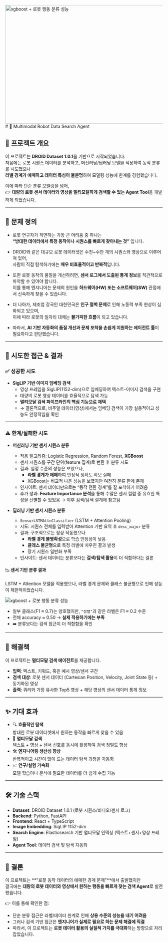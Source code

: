<img width="801" height="379" alt="xgboost + 로봇 행동 분류 성능" src="https://github.com/user-attachments/assets/e12caff4-1924-4833-a637-e8251f87c571" /># 🤖 Multimodal Robot Data Search Agent

## 📌 프로젝트 개요
이 프로젝트는 **DROID Dataset 1.0.1**을 기반으로 시작되었습니다.  
처음에는 로봇 시퀀스 데이터를 분석하고, 머신러닝/딥러닝 모델을 적용하여 동작 분류를 시도했으나  
**라벨 경계가 애매하고 데이터 특성이 불분명**하여 모델링 성능에 한계를 경험했습니다.  

이에 따라 단순 분류 모델링을 넘어,  
👉 **대량의 로봇 센서 데이터와 영상을 멀티모달하게 검색할 수 있는 Agent Tool**을 개발하게 되었습니다.  

---

## 🎯 문제 정의
- 로봇 연구자가 직면하는 가장 큰 어려움 중 하나는  
  **“방대한 데이터에서 특정 동작이나 시퀀스를 빠르게 찾아내는 것”** 입니다.  

- DROID와 같은 대규모 로봇 데이터셋은 수천~수만 개의 시퀀스와 영상으로 이루어져 있어,  
  사람이 직접 탐색하기에는 **매우 비효율적이고 반복적**입니다.  

- 또한 로봇 동작의 품질을 개선하려면, **센서 로그에서 도출된 통계 정보**를 직관적으로 파악할 수 있어야 합니다.  
  이를 통해 엔지니어는 문제의 원인을 **하드웨어(HW) 또는 소프트웨어(SW)** 관점에서 신속하게 찾을 수 있습니다.  

- 더 나아가, 제조업 강국인 대한민국은 **인구 절벽 문제**로 인해 노동력 부족 현상이 심화되고 있으며,  
  이에 따라 로봇의 일자리 대체는 **불가피한 흐름**이 되고 있습니다.  

- 따라서, **AI 기반 자동화의 품질 개선과 문제 포착을 손쉽게 지원하는 에이전트 툴**이 필요하다고 판단했습니다.  

---

## 🧪 시도한 접근 & 결과

### ✅ 성공한 시도
- **SigLIP 기반 이미지 임베딩 검색**
  - 영상 프레임을 SigLIP(1152-dim)으로 임베딩하여 텍스트-이미지 검색을 구현
  - 대량의 로봇 영상 데이터를 효율적으로 탐색 가능
  - **멀티모달 검색 파이프라인의 핵심 기능으로 채택**
  - → 결론적으로, 비주얼 데이터(영상)에서는 임베딩 검색이 가장 실용적이고 성능도 안정적임을 확인

---

### ⚠️ 한계/실패한 시도

- **머신러닝 기반 센서 시퀀스 분류**
  - 적용 알고리즘: Logistic Regression, Random Forest, **XGBoost**
  - 센서 시퀀스를 구간 단위(feature 집계)로 변환 후 분류 시도
  - 결과: 일정 수준의 성능은 보였으나,
    - **라벨 경계가 애매**하여 안정적 정확도 확보 실패
    - XGBoost는 비교적 나은 성능을 보였지만 여전히 분류 한계 존재
  - 인사이트: 센서 데이터만으로는 “동작 전환 경계”를 잘 포착하기 어려움  
  - 추가 성과: **Feature Importance 분석**을 통해 수많은 센서 컬럼 중 유효한 특성을 선별할 수 있었음 → 이후 검색/탐색 설계에 참고됨  

- **딥러닝 기반 센서 시퀀스 분류**
  - `SensorLSTMAttnClassifier` (LSTM + Attention Pooling)
  - 시도: 시퀀스 전체를 입력받아 Attention 기반 요약 후 `desc_major` 분류
  - 결과: 구조적으로는 정상 작동했으나
    - **라벨 경계 불명확성**으로 학습 안정성이 낮음
    - **클래스 불균형**으로 특정 라벨에 치우친 결과 발생
    - 장기 시퀀스 일반화 부족
  - 인사이트: 센서 데이터는 분류보다는 **검색/탐색 활용**이 더 적합하다는 결론

#### 📉 센서 기반 분류 결과
LSTM + Attention 모델을 적용했으나, 라벨 경계 문제와 클래스 불균형으로 인해 성능이 제한적이었습니다.

![xgboost + 로봇 행동 분류 성능](https://github.com/user-attachments/assets/33dde14a-575f-4b6a-9413-91c44d9c81b1)



- 일부 클래스(F1 ≈ 0.7)는 양호했지만, `"정렬"`과 같은 라벨은 F1 ≈ 0.2 수준  
- 전체 accuracy ≈ 0.50 → **실제 적용하기에는 부족**  
- ➡️ 분류보다는 검색 접근이 더 적합함을 확인  

---

## 🚀 해결책
이 프로젝트는 **멀티모달 검색 에이전트**를 제공합니다.  

- **입력**: 텍스트, 키워드, 혹은 예시 영상/센서 구간  
- **검색 대상**: 로봇 센서 데이터 (Cartesian Position, Velocity, Joint State 등) + 동기화된 영상  
- **출력**: 쿼리와 가장 유사한 Top5 영상 + 해당 영상의 센서 데이터 통계 정보  

---

## ✨ 기대 효과
- 🔍 **효율적인 탐색**  
  방대한 로봇 데이터셋에서 원하는 동작을 빠르게 찾을 수 있음  
- 🎥 **멀티모달 검색**  
  텍스트 + 영상 + 센서 신호를 동시에 활용하여 검색 정밀도 향상  
- 🛠 **엔지니어링 생산성 향상**  
  반복적이고 시간이 많이 드는 데이터 탐색 과정을 자동화  
- 📈 **연구/실험 가속화**  
  모델 학습이나 분석에 필요한 데이터를 더 쉽게 수집 가능  

---

## 🛠 기술 스택
- **Dataset**: DROID Dataset 1.0.1 (로봇 시퀀스/비디오/센서 로그)  
- **Backend**: Python, FastAPI  
- **Frontend**: React + TypeScript  
- **Image Embedding**: SigLIP 1152-dim  
- **Search Engine**: Elasticsearch 기반 멀티모달 인덱싱 (텍스트+센서+영상 프레임)  
- **Agent Tool**: 데이터 검색 및 탐색 자동화  

---

## 📌 결론
이 프로젝트는 **"로봇 동작 데이터의 애매한 경계 문제"**에서 출발했지만  
결국에는 **대량의 로봇 데이터와 영상에서 원하는 행동을 빠르게 찾는 검색 Agent**로 발전했습니다.  

👉 이를 통해 확인한 점:  
- 단순 분류 접근은 라벨/데이터 한계로 인해 **상용 수준의 성능을 내기 어려움**  
- 그러나 검색 기반 접근은 **엔지니어가 실제로 필요로 하는 문제 해결에 직결**  
- 따라서, 이 프로젝트는 **로봇 데이터 활용의 실질적 가치를 극대화**하는 방향으로 자리 잡았습니다.
